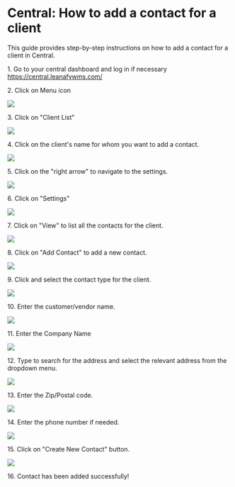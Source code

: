 # Central: How to add a contact for a client

This guide provides step-by-step instructions on how to add a contact for a client in Central.

1\. Go to your central dashboard and log in if necessary <https://central.leanafywms.com/>


2\. Click on Menu icon

![](https://ajeuwbhvhr.cloudimg.io/colony-recorder.s3.amazonaws.com/files/2023-09-21/ff88d382-64f8-4282-9d06-7bbf2c2ddee2/ascreenshot.jpeg?tl_px=0,0&br_px=1719,961&force_format=png&width=1120.0&wat=1&wat_opacity=0.7&wat_gravity=northwest&wat_url=https://colony-recorder.s3.us-west-1.amazonaws.com/images/watermarks/FB923C_standard.png&wat_pad=62,48)


3\. Click on "Client List"

![](https://ajeuwbhvhr.cloudimg.io/colony-recorder.s3.amazonaws.com/files/2023-09-21/1cd043f5-9925-42ad-b6a0-c246df0bd4fb/user_cropped_screenshot.jpeg?tl_px=0,324&br_px=2293,1606&force_format=png&width=1120.0&wat=1&wat_opacity=0.7&wat_gravity=northwest&wat_url=https://colony-recorder.s3.us-west-1.amazonaws.com/images/watermarks/FB923C_standard.png&wat_pad=281,291)


4\. Click on the client's name for whom you want to add a contact.

![](https://ajeuwbhvhr.cloudimg.io/colony-recorder.s3.amazonaws.com/files/2023-09-21/eed8b9d7-a812-4468-88d0-c3fc68c34c06/user_cropped_screenshot.jpeg?tl_px=0,251&br_px=2293,1532&force_format=png&width=1120.0&wat=1&wat_opacity=0.7&wat_gravity=northwest&wat_url=https://colony-recorder.s3.us-west-1.amazonaws.com/images/watermarks/FB923C_standard.png&wat_pad=364,277)


5\. Click on the "right arrow" to navigate to the settings.

![](https://ajeuwbhvhr.cloudimg.io/colony-recorder.s3.amazonaws.com/files/2023-09-21/e7b5f444-7d01-47d9-8e32-140659c9a9d2/ascreenshot.jpeg?tl_px=185,0&br_px=2478,1281&force_format=png&width=1120.0&wat=1&wat_opacity=0.7&wat_gravity=northwest&wat_url=https://colony-recorder.s3.us-west-1.amazonaws.com/images/watermarks/FB923C_standard.png&wat_pad=524,117)


6\. Click on "Settings"

![](https://ajeuwbhvhr.cloudimg.io/colony-recorder.s3.amazonaws.com/files/2023-09-21/7cb5ac75-f12e-4465-a038-a98fd7f550f1/ascreenshot.jpeg?tl_px=57,0&br_px=2350,1281&force_format=png&width=1120.0&wat=1&wat_opacity=0.7&wat_gravity=northwest&wat_url=https://colony-recorder.s3.us-west-1.amazonaws.com/images/watermarks/FB923C_standard.png&wat_pad=524,114)


7\. Click on "View" to list all the contacts for the client.

![](https://ajeuwbhvhr.cloudimg.io/colony-recorder.s3.amazonaws.com/files/2023-09-21/6786ae4b-cdbc-4fc2-abda-114b874c8f22/ascreenshot.jpeg?tl_px=113,0&br_px=2406,1281&force_format=png&width=1120.0&wat=1&wat_opacity=0.7&wat_gravity=northwest&wat_url=https://colony-recorder.s3.us-west-1.amazonaws.com/images/watermarks/FB923C_standard.png&wat_pad=524,211)


8\. Click on "Add Contact" to add a new contact.

![](https://ajeuwbhvhr.cloudimg.io/colony-recorder.s3.amazonaws.com/files/2023-09-21/c6b3ff77-d929-4e05-857b-b9754468ab7a/ascreenshot.jpeg?tl_px=646,0&br_px=2940,1281&force_format=png&width=1120.0&wat=1&wat_opacity=0.7&wat_gravity=northwest&wat_url=https://colony-recorder.s3.us-west-1.amazonaws.com/images/watermarks/FB923C_standard.png&wat_pad=921,108)


9\. Click and select the contact type for the client.

![](https://ajeuwbhvhr.cloudimg.io/colony-recorder.s3.amazonaws.com/files/2023-09-21/e235cb39-f652-44d2-970b-47af60297b1e/user_cropped_screenshot.jpeg?tl_px=0,0&br_px=2293,1281&force_format=png&width=1120.0&wat=1&wat_opacity=0.7&wat_gravity=northwest&wat_url=https://colony-recorder.s3.us-west-1.amazonaws.com/images/watermarks/FB923C_standard.png&wat_pad=279,250)


10\. Enter the customer/vendor name.

![](https://ajeuwbhvhr.cloudimg.io/colony-recorder.s3.amazonaws.com/files/2023-09-21/99bb392b-fba2-4ac8-9a2a-2a6273fc9f8a/ascreenshot.jpeg?tl_px=0,0&br_px=2293,1281&force_format=png&width=1120.0&wat=1&wat_opacity=0.7&wat_gravity=northwest&wat_url=https://colony-recorder.s3.us-west-1.amazonaws.com/images/watermarks/FB923C_standard.png&wat_pad=150,263)


11\. Enter the Company Name

![](https://ajeuwbhvhr.cloudimg.io/colony-recorder.s3.amazonaws.com/files/2023-09-21/5fc38e5a-732b-4bb9-abde-fe70b18e6fc2/ascreenshot.jpeg?tl_px=0,335&br_px=1719,1296&force_format=png&width=1120.0&wat=1&wat_opacity=0.7&wat_gravity=northwest&wat_url=https://colony-recorder.s3.us-west-1.amazonaws.com/images/watermarks/FB923C_standard.png&wat_pad=96,277)


12\. Type to search for the address and select the relevant address from the dropdown menu.

![](https://ajeuwbhvhr.cloudimg.io/colony-recorder.s3.amazonaws.com/files/2023-09-21/2666a4fa-65e1-49a8-a7f9-be38c61f7634/ascreenshot.jpeg?tl_px=0,355&br_px=1719,1316&force_format=png&width=1120.0&wat=1&wat_opacity=0.7&wat_gravity=northwest&wat_url=https://colony-recorder.s3.us-west-1.amazonaws.com/images/watermarks/FB923C_standard.png&wat_pad=258,277)


13\. Enter the Zip/Postal code.

![](https://ajeuwbhvhr.cloudimg.io/colony-recorder.s3.amazonaws.com/files/2023-09-21/49a6873d-905a-4467-a6f6-456bc08d7aae/ascreenshot.jpeg?tl_px=0,644&br_px=1719,1606&force_format=png&width=1120.0&wat=1&wat_opacity=0.7&wat_gravity=northwest&wat_url=https://colony-recorder.s3.us-west-1.amazonaws.com/images/watermarks/FB923C_standard.png&wat_pad=148,283)


14\. Enter the phone number if needed.

![](https://ajeuwbhvhr.cloudimg.io/colony-recorder.s3.amazonaws.com/files/2023-09-21/c90fda64-740a-4672-81d5-c0e4bd3ef8a1/ascreenshot.jpeg?tl_px=0,644&br_px=1719,1606&force_format=png&width=1120.0&wat=1&wat_opacity=0.7&wat_gravity=northwest&wat_url=https://colony-recorder.s3.us-west-1.amazonaws.com/images/watermarks/FB923C_standard.png&wat_pad=126,395)


15\. Click on "Create New Contact" button.

![](https://ajeuwbhvhr.cloudimg.io/colony-recorder.s3.amazonaws.com/files/2023-09-21/39024a2e-a0ec-4692-a6f3-281fc8b36ba0/ascreenshot.jpeg?tl_px=0,644&br_px=1719,1606&force_format=png&width=1120.0&wat=1&wat_opacity=0.7&wat_gravity=northwest&wat_url=https://colony-recorder.s3.us-west-1.amazonaws.com/images/watermarks/FB923C_standard.png&wat_pad=230,519)


16\. Contact has been added successfully!
